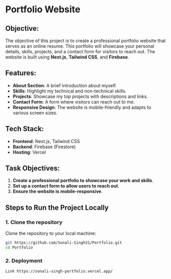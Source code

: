 # Portfolio Website

## Objective:
The objective of this project is to create a professional portfolio website that serves as an online resume. This portfolio will showcase your personal details, skills, projects, and a contact form for visitors to reach out. The website is built using **Next.js**, **Tailwind CSS**, and **Firebase**.

## Features:
- **About Section**: A brief introduction about myself.
- **Skills**: Highlight my technical and non-technical skills.
- **Projects**: Showcase my top projects with descriptions and links.
- **Contact Form**: A form where visitors can reach out to me.
- **Responsive Design**: The website is mobile-friendly and adapts to various screen sizes.

## Tech Stack:
- **Frontend**: Next.js, Tailwind CSS
- **Backend**: Firebase (Firestore)
- **Hosting**: Vercel

## Task Objectives:
1. **Create a professional portfolio to showcase your work and skills**.
2. **Set up a contact form to allow users to reach out**.
3. **Ensure the website is mobile-responsive**.

## Steps to Run the Project Locally

### 1. Clone the repository
Clone the repository to your local machine:

```bash
git https://github.com/Sonali-Singh31/Portfolio.git
cd Portfolio
```

### 2. Deployment

```bash
Link https://sonali-singh-portfolio.vercel.app/
